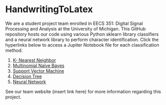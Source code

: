 # HandwritingToLatex
We are a student project team enrolled in EECS 351: Digital Signal Processing and Analysis at the University of Michigan.
This GitHub repository hosts our code using various Python sklearn library classifiers and a neural network library to perform character identification. Click the hyperlinks below to access a Jupiter Notebook file for each classification method. 

1. [K- Nearest Neighbor](https://github.com/EmiliaPsacharopoulos/HandwritingToLatex/blob/main/KNearestNeighbors.ipynb)
2. [Multinomial Naïve Bayes](https://github.com/EmiliaPsacharopoulos/HandwritingToLatex/blob/main/GaussianNB.ipynb)
3. [Support Vector Machine]()
4. [Decision Tree](https://github.com/EmiliaPsacharopoulos/HandwritingToLatex/blob/main/DecisionTree.ipynb)
5. [Neural Network]()

See our team website (insert link here) for more information regarding this project.
